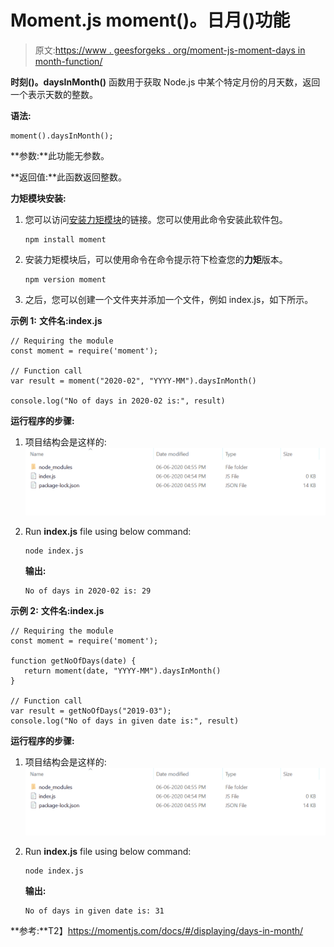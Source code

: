 # Moment.js moment()。日月()功能

> 原文:[https://www . geesforgeks . org/moment-js-moment-days in month-function/](https://www.geeksforgeeks.org/moment-js-moment-daysinmonth-function/)

**时刻()。daysInMonth()** 函数用于获取 Node.js 中某个特定月份的月天数，返回一个表示天数的整数。

**语法:**

```
moment().daysInMonth();
```

**参数:**此功能无参数。

**返回值:**此函数返回整数。

**力矩模块安装:**

1.  您可以访问[安装力矩模块](https://www.npmjs.com/package/moment)的链接。您可以使用此命令安装此软件包。

    ```
    npm install moment
    ```

2.  安装力矩模块后，可以使用命令在命令提示符下检查您的**力矩**版本。

    ```
    npm version moment
    ```

3.  之后，您可以创建一个文件夹并添加一个文件，例如 index.js，如下所示。

**示例 1:** **文件名:index.js**

```
// Requiring the module
const moment = require('moment');

// Function call
var result = moment("2020-02", "YYYY-MM").daysInMonth() 

console.log("No of days in 2020-02 is:", result)
```

**运行程序的步骤:**

1.  项目结构会是这样的:
    ![](img/3209d9b4369c180282a34be8070d7d6e.png)
2.  Run **index.js** file using below command:

    ```
    node index.js
    ```

    **输出:**

    ```
    No of days in 2020-02 is: 29

    ```

**示例 2:** **文件名:index.js**

```
// Requiring the module
const moment = require('moment');

function getNoOfDays(date) {
   return moment(date, "YYYY-MM").daysInMonth() 
}

// Function call
var result = getNoOfDays("2019-03");
console.log("No of days in given date is:", result)
```

**运行程序的步骤:**

1.  项目结构会是这样的:
    ![](img/3209d9b4369c180282a34be8070d7d6e.png)
2.  Run **index.js** file using below command:

    ```
    node index.js
    ```

    **输出:**

    ```
    No of days in given date is: 31

    ```

**参考:**T2】https://momentjs.com/docs/#/displaying/days-in-month/